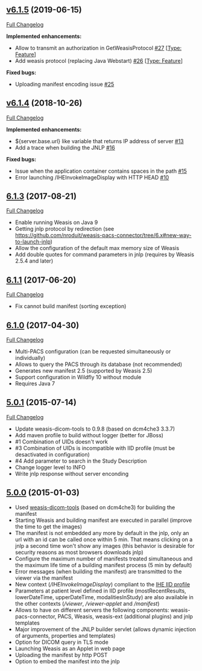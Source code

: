 ## [v6.1.5](https://github.com/nroduit/weasis-pacs-connector/tree/v6.1.5) (2019-06-15)

[Full Changelog](https://github.com/nroduit/weasis-pacs-connector/compare/6.1.4...v6.1.5)

**Implemented enhancements:**

- Allow to transmit an authorization in GetWeasisProtocol [\#27](https://github.com/nroduit/weasis-pacs-connector/issues/27) [[Type: Feature](https://github.com/nroduit/weasis-pacs-connector/labels/Type:%20Feature)]
- Add weasis protocol \(replacing Java Webstart\) [\#26](https://github.com/nroduit/weasis-pacs-connector/issues/26) [[Type: Feature](https://github.com/nroduit/weasis-pacs-connector/labels/Type:%20Feature)]

**Fixed bugs:**

- Uploading manifest encoding issue [\#25](https://github.com/nroduit/weasis-pacs-connector/issues/25)

## [v6.1.4](https://github.com/nroduit/weasis-pacs-connector/tree/v6.1.4) (2018-10-26)

[Full Changelog](https://github.com/nroduit/weasis-pacs-connector/compare/6.1.3...v6.1.4)

**Implemented enhancements:**

- ${server.base.url} like variable that returns IP address of server [\#13](https://github.com/nroduit/weasis-pacs-connector/issues/13)
- Add a trace when building the JNLP [\#16](https://github.com/nroduit/weasis-pacs-connector/issues/16)

**Fixed bugs:**

- Issue when the application container contains spaces in the path [\#15](https://github.com/nroduit/weasis-pacs-connector/issues/15)
- Error launching /IHEInvokeImageDisplay with HTTP HEAD [\#10](https://github.com/nroduit/weasis-pacs-connector/issues/10)

## [6.1.3](https://github.com/nroduit/weasis-pacs-connector/tree/6.1.3) (2017-08-21)
[Full Changelog](https://github.com/nroduit/weasis-pacs-connector/compare/6.1.1...6.1.3)

* Enable running Weasis on Java 9
* Getting jnlp protocol by redirection (see https://github.com/nroduit/weasis-pacs-connector/tree/6.x#new-way-to-launch-jnlp)
* Allow the configuration of the default max memory size of Weasis
* Add double quotes for command parameters in jnlp (requires by Weasis 2.5.4 and later)

## [6.1.1](https://github.com/nroduit/weasis-pacs-connector/tree/6.1.1) (2017-06-20)
[Full Changelog](https://github.com/nroduit/weasis-pacs-connector/compare/6.1.0...6.1.1)

* Fix cannot build manifest (sorting exception)

## [6.1.0](https://github.com/nroduit/weasis-pacs-connector/tree/6.1.0) (2017-04-30)
[Full Changelog](https://github.com/nroduit/weasis-pacs-connector/compare/5.0.1...6.1.0)

* Multi-PACS configuration (can be requested simultaneously or individually)
* Allows to query the PACS through its database (not recommended)
* Generates new manifest 2.5 (supported by Weasis 2.5)
* Support configuration in Wildfly 10 without module
* Requires Java 7

## [5.0.1](https://github.com/nroduit/weasis-pacs-connector/tree/5.0.1) (2015-07-14)
[Full Changelog](https://github.com/nroduit/weasis-pacs-connector/compare/5.0.0...5.0.1)

* Update weasis-dicom-tools to 0.9.8 (based on dcm4che3 3.3.7)
* Add maven profile to build without logger (better for JBoss)
* #1 Combination of UIDs doesn't work
* #3 Combination of UIDs is incompatible with IID profile (must be desactivated in configuration)
* #4 Add parameter to search in the Study Description
* Change logger level to INFO
* Write jnlp response without server enconding

## [5.0.0](https://github.com/nroduit/weasis-pacs-connector/tree/5.0.0) (2015-01-03)

* Used [weasis-dicom-tools](https://github.com/nroduit/weasis-dicom-tools) (based on dcm4che3) for building the manifest
* Starting Weasis and building manifest are executed in parallel (improve the time to get the images)
* The manifest is not embedded any more by default in the jnlp, only an url with an id can be called once within 5 min. That means clicking on a jnlp a second time won't show any images (this behavior is desirable for security reasons as most browsers downloads jnlp)
* Configure the maximum number of manifests treated simultaneous and the maximum life time of a building manifest process (5 min by default)
* Error messages (when building the manifest) are transmitted to the viewer via the manifest
* New context (_/IHEInvokeImageDisplay_) compliant to the [IHE IID profile](http://www.ihe.net/Technical_Framework/upload/IHE_RAD_Suppl_IID.pdf)
* Parameters at patient level defined in IID profile (mostRecentResults, lowerDateTime, upperDateTime, modalitiesInStudy) are also available in the other contexts (_/viewer_, _/viewer-applet_ and _/manifest_)
* Allows to have on different servers the following components: weasis-pacs-connector, PACS, Weasis, weasis-ext (additional plugins) and jnlp templates
* Major improvement of the JNLP builder servlet (allows dynamic injection of arguments, properties and templates)
* Option for DICOM query in TLS mode
* Launching Weasis as an Applet in web page
* Uploading the manifest by http POST
* Option to embed the manifest into the jnlp

